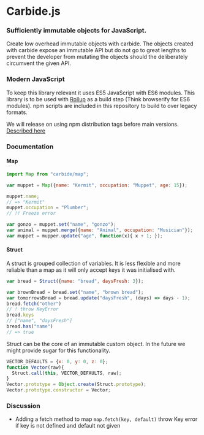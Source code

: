 # Carbide.js

### Sufficiently immutable objects for JavaScript.

Create low overhead immutable objects with carbide.
The objects created with carbide expose an immutable API but do not go to great lengths to prevent the developer from mutating the objects should the deliberately circumvent the given API.

### Modern JavaScript

To keep this library relevant it uses ES5 JavaScript with ES6 modules.
This library is to be used with [Rollup](http://rollupjs.org) as a build step (Think browserify for ES6 modules).
npm scripts are included in this repository to build to over legacy formats.

We will release on using npm distribution tags before main versions.
[Described here](https://medium.com/greenkeeper-blog/one-simple-trick-for-javascript-package-maintainers-to-avoid-breaking-their-user-s-software-and-to-6edf06dc5617#.t839vcynj)

### Documentation

#### Map

```js
import Map from "carbide/map";

var muppet = Map({name: "Kermit", occupation: "Muppet", age: 15});

muppet.name;
// => "Kermit"
muppet.occupation = "Plumber";
// !! Freeze error

var gonzo = muppet.set("name", "gonzo");
var animal = muppet.merge({name: "Animal", occupation: "Musician"});
var muppet = mupper.update("age", function(x){ x + 1; });
```

#### Struct
A struct is grouped collection of variables.
It is less flexible and more reliable than a map as it will only accept keys it was initialised with.

```js
var bread = Struct({name: "bread", daysFresh: 3});

var brownBread = bread.set("name", "brown bread");
var tomorrowsBread = bread.update("daysFresh", (days) => days - 1);
bread.fetch("other")
// ! throw KeyError
bread.keys
// ["name", "daysFresh"]
bread.has("name")
// => true
```

Struct can be the core of an immutable custom object.
In the future we might provide sugar for this functionality.

```js
VECTOR_DEFAULTS = {x: 0, y: 0, z: 0};
function Vector(raw){
  Struct.call(this, VECTOR_DEFAULTS, raw);
}
Vector.prototype = Object.create(Struct.prototype);
Vector.prototype.constructor = Vector;
```

### Discussion

- Adding a fetch method to map
`map.fetch(key, default)` throw Key error if key is not defined and default not given

